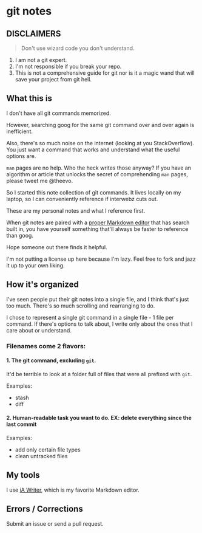# git notes

## DISCLAIMERS

> Don't use wizard code you don't understand.

1. I am not a git expert.
2. I'm not responsible if you break your repo.
3. This is not a comprehensive guide for git nor is it a magic wand that will save your project from git hell.


## What this is

I don't have all git commands memorized.

However, searching goog for the same git command over and over again is inefficient.

Also, there's so much noise on the internet (looking at you StackOverflow). You just want a command that works and understand what the useful options are.

`man` pages are no help. Who the heck writes those anyway? If you have an algorithm or article that unlocks the secret of comprehending `man` pages, please tweet me @theevo.

So I started this note collection of git commands. It lives locally on my laptop, so I can conveniently reference if interwebz cuts out.

These are my personal notes and what I reference first.

When git notes are paired with a [proper Markdown editor](https://ia.net) that has search built in, you have yourself something that'll always be faster to reference than goog.

Hope someone out there finds it helpful.

I'm not putting a license up here because I'm lazy. Feel free to fork and jazz it up to your own liking.

## How it's organized

I've seen people put their git notes into a single file, and I think that's just too much. There's so much scrolling and rearranging to do.

I chose to represent a single git command in a single file - 1 file per command. If there's options to talk about, I write only about the ones that I care about or understand.

### Filenames come 2 flavors:

#### 1. The git command, excluding `git`.

It'd be terrible to look at a folder full of files that were all prefixed with `git`.

Examples:
* stash
* diff

#### 2. Human-readable task you want to do. EX: delete everything since the last commit

Examples:
* add only certain file types
* clean untracked files


## My tools

I use [iA Writer](https://ia.net), which is my favorite Markdown editor.

## Errors / Corrections

Submit an issue or send a pull request.